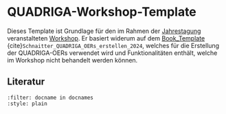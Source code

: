 # QUADRIGA-Workshop-Template

Dieses Template ist Grundlage für den im Rahmen der [Jahrestagung](https://www.quadriga-dk.de/de/quadriga-jahresveranstaltung-2025) veranstalteten [Workshop](https://github.com/quadriga-dk/OER-Workshop). Er basiert widerum auf dem [Book_Template](https://github.com/quadriga-dk/Book_Template) {cite}`Schnaitter_QUADRIGA_OERs_erstellen_2024`, welches für die Erstellung der QUADRIGA-OERs verwendet wird und Funktionalitäten enthält, welche im Workshop nicht behandelt werden können.



## Literatur
```{bibliography}
:filter: docname in docnames
:style: plain
```
